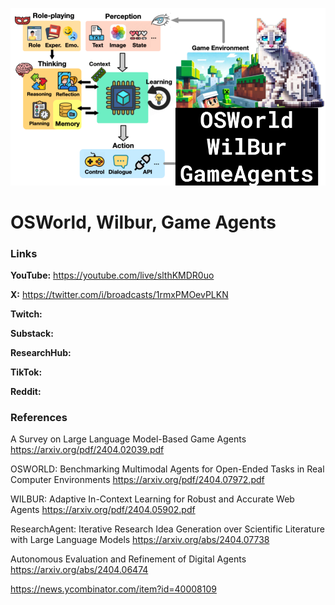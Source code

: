 ![thumbnail](thumbnail.png)

# OSWorld, Wilbur, Game Agents

### Links

**YouTube:** https://youtube.com/live/slthKMDR0uo

**X:** https://twitter.com/i/broadcasts/1rmxPMOevPLKN

**Twitch:**

**Substack:**

**ResearchHub:**

**TikTok:**

**Reddit:**

### References

A Survey on Large Language Model-Based Game Agents
https://arxiv.org/pdf/2404.02039.pdf

OSWORLD: Benchmarking Multimodal Agents for Open-Ended Tasks in Real Computer Environments
https://arxiv.org/pdf/2404.07972.pdf

WILBUR: Adaptive In-Context Learning for Robust and Accurate Web Agents
https://arxiv.org/pdf/2404.05902.pdf

ResearchAgent: Iterative Research Idea Generation over Scientific Literature with Large Language Models
https://arxiv.org/abs/2404.07738

Autonomous Evaluation and Refinement of Digital Agents
https://arxiv.org/abs/2404.06474

https://news.ycombinator.com/item?id=40008109
